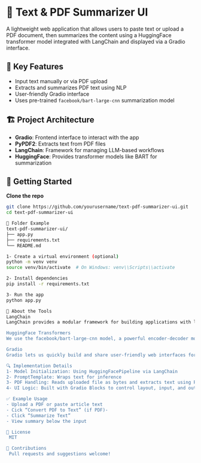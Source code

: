 # 📝 Text & PDF Summarizer UI

A lightweight web application that allows users to paste text or upload a PDF document, then summarizes the content using a HuggingFace transformer model integrated with LangChain and displayed via a Gradio interface.

## 🚀 Key Features

- Input text manually or via PDF upload
- Extracts and summarizes PDF text using NLP
- User-friendly Gradio interface
- Uses pre-trained `facebook/bart-large-cnn` summarization model

## 🏗️ Project Architecture

- **Gradio**: Frontend interface to interact with the app
- **PyPDF2**: Extracts text from PDF files
- **LangChain**: Framework for managing LLM-based workflows
- **HuggingFace**: Provides transformer models like BART for summarization

## 🔧 Getting Started
**Clone the repo**
   ```bash
   git clone https://github.com/yourusername/text-pdf-summarizer-ui.git
   cd text-pdf-summarizer-ui

📁 Folder Example
text-pdf-summarizer-ui/
├── app.py
├── requirements.txt
└── README.md

1- Create a virtual environment (optional)
   python -m venv venv
   source venv/bin/activate  # On Windows: venv\\Scripts\\activate

2- Install dependencies
   pip install -r requirements.txt

3- Run the app
   python app.py

🧠 About the Tools
   LangChain
   LangChain provides a modular framework for building applications with language models. Here, it's used to manage prompting and model output formatting.

   HuggingFace Transformers
   We use the facebook/bart-large-cnn model, a powerful encoder-decoder model ideal for summarization.

   Gradio
   Gradio lets us quickly build and share user-friendly web interfaces for Machine Learning apps.

🔍 Implementation Details
   1- Model Initialization: Using HuggingFacePipeline via LangChain
   2- PromptTemplate: Wraps text for inference
   3- PDF Handling: Reads uploaded file as bytes and extracts text using PyPDF2
   4- UI Logic: Built with Gradio Blocks to control layout, input, and output

✅ Example Usage
   - Upload a PDF or paste article text
   - Cick “Convert PDF to Text” (if PDF)- 
   - Click “Summarize Text”
   - View summary below the input

📝 License
    MIT

🤝 Contributions
    Pull requests and suggestions welcome!





